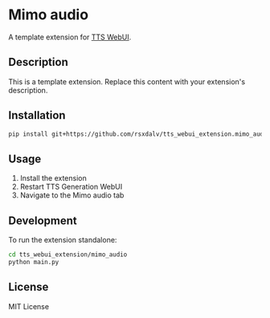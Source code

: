 # Mimo audio

A template extension for [TTS WebUI](https://github.com/rsxdalv/tts-webui).

## Description

This is a template extension. Replace this content with your extension's description.

## Installation

```bash
pip install git+https://github.com/rsxdalv/tts_webui_extension.mimo_audio@main
```

## Usage

1. Install the extension
2. Restart TTS Generation WebUI
3. Navigate to the Mimo audio tab

## Development

To run the extension standalone:

```bash
cd tts_webui_extension/mimo_audio
python main.py
```

## License

MIT License
